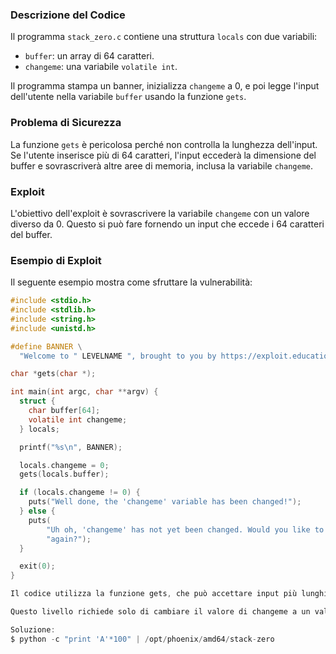 ### Descrizione del Codice

Il programma `stack_zero.c` contiene una struttura `locals` con due variabili:
- `buffer`: un array di 64 caratteri.
- `changeme`: una variabile `volatile int`.

Il programma stampa un banner, inizializza `changeme` a 0, e poi legge l'input dell'utente nella variabile `buffer` usando la funzione `gets`.

### Problema di Sicurezza

La funzione `gets` è pericolosa perché non controlla la lunghezza dell'input. Se l'utente inserisce più di 64 caratteri, l'input eccederà la dimensione del buffer e sovrascriverà altre aree di memoria, inclusa la variabile `changeme`.

### Exploit

L'obiettivo dell'exploit è sovrascrivere la variabile `changeme` con un valore diverso da 0. Questo si può fare fornendo un input che eccede i 64 caratteri del buffer.

### Esempio di Exploit

Il seguente esempio mostra come sfruttare la vulnerabilità:

```c
#include <stdio.h>
#include <stdlib.h>
#include <string.h>
#include <unistd.h>

#define BANNER \
  "Welcome to " LEVELNAME ", brought to you by https://exploit.education"

char *gets(char *);

int main(int argc, char **argv) {
  struct {
    char buffer[64];
    volatile int changeme;
  } locals;

  printf("%s\n", BANNER);

  locals.changeme = 0;
  gets(locals.buffer);

  if (locals.changeme != 0) {
    puts("Well done, the 'changeme' variable has been changed!");
  } else {
    puts(
        "Uh oh, 'changeme' has not yet been changed. Would you like to try "
        "again?");
  }

  exit(0);
}

Il codice utilizza la funzione gets, che può accettare input più lunghi della lunghezza del buffer, causando così l'exploit :)

Questo livello richiede solo di cambiare il valore di changeme a un valore diverso da zero, quindi possiamo semplicemente inserire un input casuale che eccede la lunghezza del buffer per sovrascrivere il valore di changeme.

Soluzione:
$ python -c "print 'A'*100" | /opt/phoenix/amd64/stack-zero
